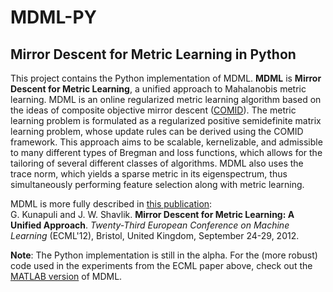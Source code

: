 # MDML-PY
## Mirror Descent for Metric Learning in Python

This project contains the Python implementation of MDML. **MDML** is **Mirror Descent for Metric Learning**, a unified approach to Mahalanobis metric learning. MDML is an online regularized metric learning algorithm based on the ideas of composite objective mirror descent ([COMID](https://web.stanford.edu/~jduchi/projects/DuchiShSiTe10.pdf)). The metric learning problem is formulated as a regularized positive semidefinite matrix learning problem, whose update rules can be derived using the COMID framework. This approach aims to be scalable, kernelizable, and admissible to many different types of Bregman and loss functions, which allows for the tailoring of several different classes of algorithms. MDML also uses the trace norm, which yields a sparse metric in its eigenspectrum, thus simultaneously performing feature selection along with metric learning.

MDML is more fully described in [this publication](https://gkunapuli.github.io/publication/12mdmlECML):<br>
G. Kunapuli and J. W. Shavlik. **Mirror Descent for Metric Learning: A Unified Approach**. _Twenty-Third European Conference on Machine Learning_ (ECML'12), Bristol, United Kingdom, September 24-29, 2012.

**Note**: The Python implementation is still in the alpha. For the (more robust) code used in the experiments from the ECML paper above, check out the [MATLAB version](https://github.com/gkunapuli/mdml) of MDML.
